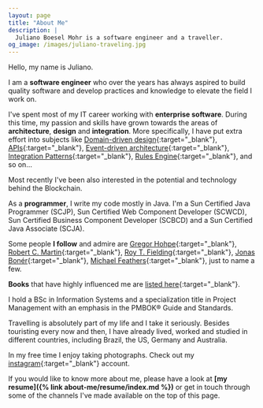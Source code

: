 ```yaml
---
layout: page
title: "About Me"
description: |
  Juliano Boesel Mohr is a software engineer and a traveller.
og_image: /images/juliano-traveling.jpg
---
```


<amp-img
    media="(min-width: 600px)"
    src="{{ site.cdn.https }}/images/juliano-traveling.jpg"
    alt="juliano-traveling"
    class="image-right"
    width="480"
    height="640"
    layout="responsive">
</amp-img>

Hello, my name is Juliano.

I am a **software engineer** who over the years has always aspired to build quality software and develop practices and knowledge to elevate the field I work on.

I've spent most of my IT career working with **enterprise software**. During this time, my passion and skills have grown towards the areas of **architecture**, **design** and **integration**. More specifically, I have put extra effort into subjects like [Domain-driven design](https://en.wikipedia.org/wiki/Domain-driven_design){:target="_blank"}, [APIs](https://en.wikipedia.org/wiki/Roy_Fielding){:target="_blank"}, [Event-driven architecture](https://en.wikipedia.org/wiki/Event-driven_architecture){:target="_blank"}, [Integration Patterns](http://www.enterpriseintegrationpatterns.com/patterns/messaging){:target="_blank"}, [Rules Engine](https://martinfowler.com/bliki/RulesEngine.html){:target="_blank"}, and so on...

Most recently I've been also interested in the potential and technology behind the Blockchain.

As a **programmer**, I write my code mostly in Java. I'm a Sun Certified Java Programmer (SCJP), Sun Certified Web Component Developer (SCWCD), Sun Certified Business Component Developer (SCBCD) and a Sun Certified Java Associate (SCJA).

Some people **I follow** and admire are [Gregor Hohpe](http://www.enterpriseintegrationpatterns.com/gregor.html){:target="_blank"}, [Robert C. Martin](http://blog.cleancoder.com){:target="_blank"}, [Roy T. Fielding](http://roy.gbiv.com){:target="_blank"}, [Jonas Bonér](http://jonasboner.com){:target="_blank"}, [Michael Feathers](https://michaelfeathers.silvrback.com){:target="_blank"}, just to name a few.

**Books** that have highly influenced me are [listed here](http://a.co/3mjBzXy){:target="_blank"}.

I hold a BSc in Information Systems and a specialization title in Project Management with an emphasis in the PMBOK® Guide and Standards.

<amp-img
    media="(max-width: 600px)"
    src="{{ site.cdn.https }}/images/juliano-traveling-short.jpg"
    alt="juliano-traveling"
    width="480"
    height="350"
    layout="responsive">
</amp-img>

Travelling is absolutely part of my life and I take it seriously. Besides touristing every now and then, I have already lived, worked and studied in different countries, including Brazil, the US, Germany and Australia.

In my free time I enjoy taking photographs. Check out my [instagram](https://www.instagram.com/julianomohr){:target="_blank"} account.

If you would like to know more about me, please have a look at **[my resume]({% link about-me/resume/index.md %})** or get in touch through some of the channels I've made available on the top of this page.
